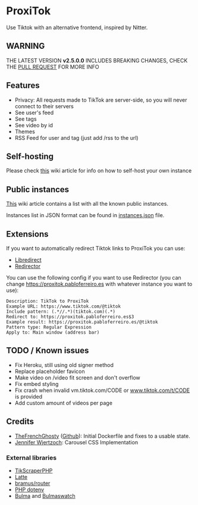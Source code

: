 # ProxiTok
Use Tiktok with an alternative frontend, inspired by Nitter.

## WARNING
THE LATEST VERSION **v2.5.0.0** INCLUDES BREAKING CHANGES, CHECK THE [PULL REQUEST](https://github.com/pablouser1/ProxiTok/pull/224) FOR MORE INFO

## Features
* Privacy: All requests made to TikTok are server-side, so you will never connect to their servers
* See user's feed
* See tags
* See video by id
* Themes
* RSS Feed for user and tag (just add /rss to the url)

## Self-hosting
Please check [this](https://github.com/pablouser1/ProxiTok/wiki/Self-hosting) wiki article for info on how to self-host your own instance

## Public instances
[This](https://github.com/pablouser1/ProxiTok/wiki/Public-instances) wiki article contains a list with all the known public instances.

Instances list in JSON format can be found in [instances.json](instances.json) file.

## Extensions
If you want to automatically redirect Tiktok links to ProxiTok you can use:
* [Libredirect](https://github.com/libredirect/libredirect)
* [Redirector](https://github.com/einaregilsson/Redirector)

You can use the following config if you want to use Redirector (you can change https://proxitok.pabloferreiro.es with whatever instance you want to use):
```
Description: TikTok to ProxiTok
Example URL: https://www.tiktok.com/@tiktok
Include pattern: (.*//.*)(tiktok.com)(.*)
Redirect to: https://proxitok.pabloferreiro.es$3
Example result: https://proxitok.pabloferreiro.es/@tiktok
Pattern type: Regular Expression
Apply to: Main window (address bar)
```

## TODO / Known issues
* Fix Heroku, still using old signer method
* Replace placeholder favicon
* Make video on /video fit screen and don't overflow
* Fix embed styling
* Fix crash when invalid vm.tiktok.com/CODE or www.tiktok.com/t/CODE is provided
* Add custom amount of videos per page

## Credits
* [TheFrenchGhosty](https://thefrenchghosty.me) ([Github](https://github.com/TheFrenchGhosty)): Initial Dockerfile and fixes to a usable state.
* [Jennifer Wjertzoch](https://wjertzochjennifer.medium.com): Carousel CSS Implementation

### External libraries
* [TikScraperPHP](https://github.com/pablouser1/TikScraperPHP)
* [Latte](https://github.com/nette/latte)
* [bramus/router](https://github.com/bramus/router)
* [PHP dotenv](https://github.com/vlucas/phpdotenv)
* [Bulma](https://github.com/jgthms/bulma) and [Bulmaswatch](https://github.com/jenil/bulmaswatch)
